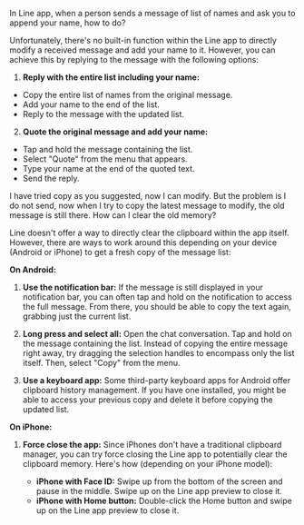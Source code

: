 
In Line app, when a person sends a message of list of names and ask you to append your name, how to do?

Unfortunately, there's no built-in function within the Line app to directly modify a received message and add your name to it. However, you can achieve this by replying to the message with the following options:

1. **Reply with the entire list including your name:**

- Copy the entire list of names from the original message.
- Add your name to the end of the list.
- Reply to the message with the updated list.

2. **Quote the original message and add your name:**

- Tap and hold the message containing the list.
- Select "Quote" from the menu that appears.
- Type your name at the end of the quoted text.
- Send the reply.

I have tried copy as you suggested, now I can modify. But the problem is I do not send, now when I try to copy the latest message to modify, the old message is still there. How can I clear the old memory?

Line doesn't offer a way to directly clear the clipboard within the app itself. However, there are ways to work around this depending on your device (Android or iPhone) to get a fresh copy of the message list:

**On Android:**

1. **Use the notification bar:** If the message is still displayed in your notification bar, you can often tap and hold on the notification to access the full message. From there, you should be able to copy the text again, grabbing just the current list.
    
2. **Long press and select all:** Open the chat conversation. Tap and hold on the message containing the list. Instead of copying the entire message right away, try dragging the selection handles to encompass only the list itself. Then, select "Copy" from the menu.
    
3. **Use a keyboard app:** Some third-party keyboard apps for Android offer clipboard history management. If you have one installed, you might be able to access your previous copy and delete it before copying the updated list.
    

**On iPhone:**

1. **Force close the app:** Since iPhones don't have a traditional clipboard manager, you can try force closing the Line app to potentially clear the clipboard memory. Here's how (depending on your iPhone model):
    
    - **iPhone with Face ID:** Swipe up from the bottom of the screen and pause in the middle. Swipe up on the Line app preview to close it.
    - **iPhone with Home button:** Double-click the Home button and swipe up on the Line app preview to close it.

